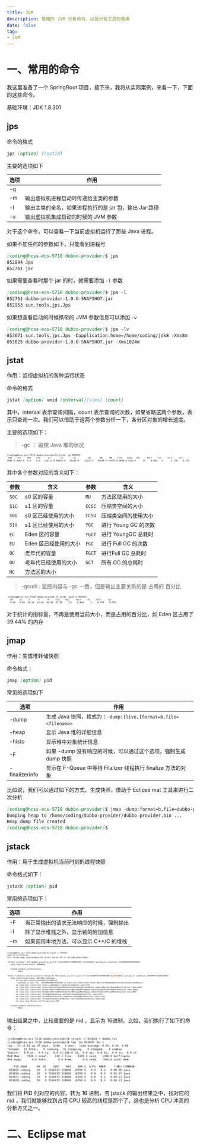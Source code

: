 ```yaml
---
title: JVM
description: 常用的 JVM 分析命令，以及分析工具的使用
date: false
tag:
- JVM
---
```


# 一、常用的命令

我这里准备了一个 SpringBoot 项目，接下来，我将从实际案例，来看一下，下面的这些命令。

基础环境：JDK 1.8.301

## jps

命令的格式

```markdown
jps [option] [hostId]
```

主要的选项如下

| 选项 | 作用                                                   |
| ---- | ------------------------------------------------------ |
| -q   |                                                        |
| -m   | 输出虚拟机进程启动时传递给主类的参数                   |
| -l   | 输出主类的全名，如果进程执行的是 jar 包，输出 Jar 路径 |
| -v   | 输出虚拟机集成启动的时候的 JVM 参数                    |

对于这个命令，可以查看一下当前虚拟机运行了那些 Java 进程。

如果不加任何的参数如下，只能看到进程号

```markdown
[coding@hcss-ecs-5718 dubbo-provider]$ jps
852894 Jps
852761 jar
```

如果需要查看时那个 jar 的时，就需要添加 `-l`  参数

```markdown
[coding@hcss-ecs-5718 dubbo-provider]$ jps -l
852761 dubbo-provider-1.0.0-SNAPSHOT.jar
852953 sun.tools.jps.Jps
```

如果想查看启动的时候携带的 JVM 参数信息可以添加 `-v`

```markdown
[coding@hcss-ecs-5718 dubbo-provider]$ jps -lv
853071 sun.tools.jps.Jps -Dapplication.home=/home/coding/jdk8 -Xms8m
853025 dubbo-provider-1.0.0-SNAPSHOT.jar -Xmx1024m
```

## jstat

作用：监视虚拟机的各种运行状态

命令的格式

```markdown
jstat [option] vmid [interval][s|ms] [count]
```

其中，interval 表示查询间隔，count 表示查询的次数，如果省略这两个参数，表示只查询一次。我们可以借助于这两个参数分析一下，各分区对象的增长速度。

主要的选项如下：

> -gc ： 监控 Java 堆的状况

![image-20241216222608433](asserts/image-20241216222608433.png)

其中各个参数对应的含义如下：

| 参数  | 含义                  | 参数   | 含义                 |
| ----- | --------------------- | ------ | -------------------- |
| `S0C` | s0 区的容量           | `MU`   | 方法区使用的大小     |
| `S1C` | s1 区的容量           | `CCSC` | 压缩类空间的大小     |
| `S0U` | s0 区已经使用的大小   | `CCSU` | 压缩类空间的使用大小 |
| `S1U` | s1 区已经使用的大小   | `YGC`  | 进行 Young GC 的次数 |
| `EC`  | Eden 区的容量         | `YGCT` | 进行 YoungGC 总耗时  |
| `EU`  | Eden 区已经使用的大小 | `FGC`  | 进行 Full GC 的次数  |
| `OC`  | 老年代的容量          | `FGCT` | 进行Full GC 总耗时   |
| `OU`  | 老年代已经使用的大小  | `GCT`  | 所有 GC 的总耗时     |
| `MC`  | 方法区的大小          |        |                      |

> -gcutil : 监控内容与 -gc 一致，但是输出主要关系的是 占用的 百分比

![image-20241216222816905](asserts/image-20241216222816905.png)

对于统计的指标量，不再是使用当前大小，而是占用的百分比，如 Eden 区占用了 39.44% 的内存

## jmap

作用：生成堆转储快照

命令格式：

```markdown
jmap [option] pid
```

常见的选项如下

| 选项           | 作用                                                         |
| -------------- | ------------------------------------------------------------ |
| -dump          | 生成 Java 快照，格式为：`-dump:[live,]format=b,file=<filename>` |
| -heap          | 显示 Java 堆的详细信息                                       |
| -histo         | 显示堆中对象统计信息                                         |
| -F             | 如果 -dump 没有响应的时候，可以通过这个选项，强制生成 dump 快照 |
| -finalizerinfo | 显示在 F-Queue 中等待 Filalizer 线程执行 finalize 方法的对象 |

比如说，我们可以通过如下的方式，生成快照，借助于 Eclipse mat 工具来进行二次分析

```markdown
[coding@hcss-ecs-5718 dubbo-provider]$ jmap -dump:format=b,file=dubbo-provider.bin 853025
Dumping heap to /home/coding/dubbo-provider/dubbo-provider.bin ...
Heap dump file created
[coding@hcss-ecs-5718 dubbo-provider]$
```

## jstack

作用：用于生成虚拟机当前时刻的线程快照

命令格式如下：

```markdown
jstack [option] pid
```

常用的选项如下：

| 选项 | 作用                                     |
| ---- | ---------------------------------------- |
| -F   | 当正常输出的请求无法响应的时候，强制输出 |
| -l   | 除了显示堆栈之外，显示锁的附加信息       |
| -m   | 如果调用本地方法，可以显示 C++/C 的堆栈  |

![image-20241216230537565](asserts/image-20241216230537565.png)

输出结果之中，比较重要的是 nid ，显示为 16进制。比如，我们执行了如下的命令：

![image-20241216231432834](asserts/image-20241216231432834.png)

我们将 PID 列对应的内容，转为 16 进制，去 jstack 的输出结果之中，找对应的 nid ，我们就能够找到占用 CPU 较高的线程是那个了，这也是分析 CPU 冲高的分析方式之一。

# 二、Eclipse mat

